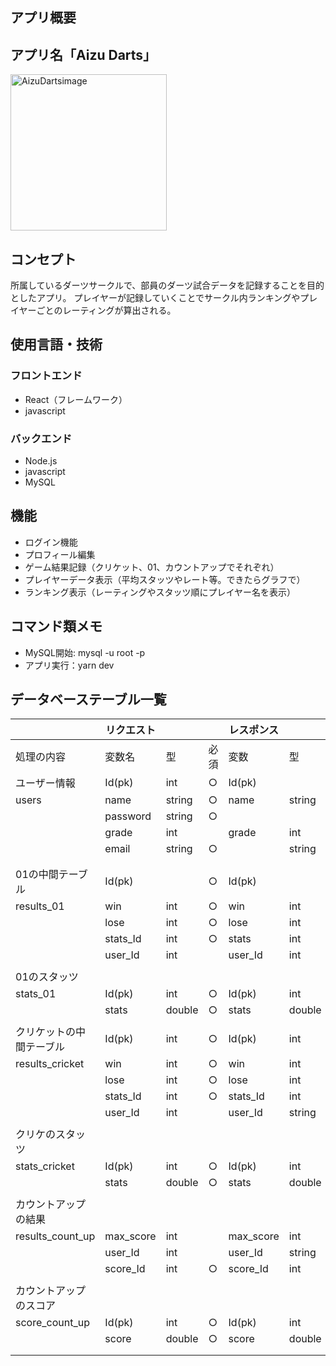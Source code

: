 ## アプリ概要

## アプリ名「Aizu Darts」
<img width="250" alt="AizuDartsimage" src="https://github.com/YutaSato0717/House-Hunting/assets/109122250/38390b5f-3513-4aa8-bb76-50ccd6c30c18">

## コンセプト
所属しているダーツサークルで、部員のダーツ試合データを記録することを目的としたアプリ。
プレイヤーが記録していくことでサークル内ランキングやプレイヤーごとのレーティングが算出される。

## 使用言語・技術

### フロントエンド

- React（フレームワーク）
- javascript

### バックエンド

- Node.js
- javascript
- MySQL

## 機能

- ログイン機能
- プロフィール編集
- ゲーム結果記録（クリケット、01、カウントアップでそれぞれ）
- プレイヤーデータ表示（平均スタッツやレート等。できたらグラフで）
- ランキング表示（レーティングやスタッツ順にプレイヤー名を表示）

## コマンド類メモ

- MySQL開始: mysql -u root -p
- アプリ実行：yarn dev

## データベーステーブル一覧

|  | リクエスト |  |  | レスポンス |  |
| --- | --- | --- | --- | --- | --- |
| 処理の内容 | 変数名 | 型 | 必須 | 変数 | 型 |
| ユーザー情報 | Id(pk) | int | ○ | Id(pk) |  |
| users | name | string | ○ | name | string |
|  | password | string | ○ |  |  |
|  | grade | int |  | grade | int |
|  | email | string | ○ |  | string |
|  |  |  |  |  |  |
|  |  |  |  |  |  |
| 01の中間テーブル | Id(pk) |  | ○ | Id(pk) |  |
| results_01 | win | int | ○ | win | int |
|  | lose | int | ○ | lose | int |
|  | stats_Id | int | ○ | stats | int |
|  | user_Id | int |  | user_Id | int |
|  |  |  |  |  |  |
| 01のスタッツ |  |  |  |  |  |
| stats_01 | Id(pk) | int | ○ | Id(pk) | int |
|  | stats | double | ○ | stats | double |
|  |  |  |  |  |  |
| クリケットの中間テーブル | Id(pk) | int | ○ | Id(pk) | int |
| results_cricket | win | int | ○ | win | int |
|  | lose | int | ○ | lose | int |
|  | stats_Id | int | ○ | stats_Id | int |
|  | user_Id | int |  | user_Id | string |
|  |  |  |  |  |  |
| クリケのスタッツ |  |  |  |  |  |
| stats_cricket | Id(pk) | int | ○ | Id(pk) | int |
|  | stats | double | ○ | stats | double |
|  |  |  |  |  |  |
| カウントアップの結果 |  |  |  |  |  |
| results_count_up | max_score | int |  | max_score | int |
|  | user_Id | int |  | user_Id | string |
|  | score_Id | int | ○ | score_Id | int |
|  |  |  |  |  |  |
| カウントアップのスコア |  |  |  |  |  |
| score_count_up | Id(pk) | int | ○ | Id(pk) | int |
|  | score | double | ○ | score | double |
|  |  |  |  |  |  |
|  |  |  |  |  |  |
